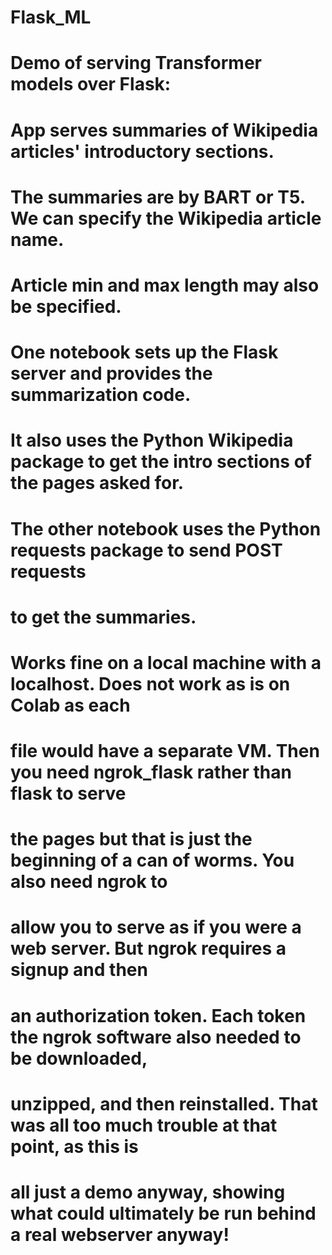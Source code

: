 # Flask_ML

#   Demo of serving Transformer models over Flask:

#        App serves summaries of Wikipedia articles' introductory sections.
#        The summaries are by BART or T5. We can specify the Wikipedia article name.
#        Article min and max length may also be specified.
#
#        One notebook sets up the Flask server and provides the summarization code.
#        It also uses the Python Wikipedia package to get the intro sections of the pages asked for.
#
#        The other notebook uses the Python requests package to send POST requests
#        to get the summaries.

#        Works fine on a local machine with a localhost. Does not work as is on Colab as each
#        file would have a separate VM. Then you need ngrok_flask rather than flask to serve
#        the pages but that is just the beginning of a can of worms. You also need ngrok to
#        allow you to serve as if you were a web server. But ngrok requires a signup and then
#        an authorization token. Each token the ngrok software also needed to be downloaded,
#        unzipped, and then reinstalled. That was all too much trouble at that point, as this is
#        all just a demo anyway, showing what could ultimately be run behind a real webserver anyway!
